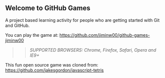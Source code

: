 ## Welcome to GitHub Games

A project based learning activity for people who are getting started with Git and GitHub.

You can play the game at: https://github.com/jiminw00/github-games-jiminw00

>> _*SUPPORTED BROWSERS*: Chrome, Firefox, Safari, Opera and IE9+_

This fun open source game was cloned from: https://github.com/jakesgordon/javascript-tetris
